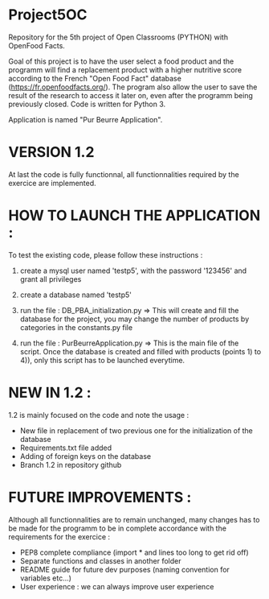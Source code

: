 # Project5OC
Repository for the 5th project of Open Classrooms (PYTHON) with OpenFood Facts.

Goal of this project is to have the user select a food product and the programm will find a replacement product with a higher nutritive score according to the French "Open Food Fact" database (https://fr.openfoodfacts.org/). The program also allow the user to save the result of the research to access it later on, even after the programm being previously closed. Code is written for Python 3.

Application is named "Pur Beurre Application".


# VERSION 1.2

At last the code is fully functionnal, all functionnalities required by the exercice are implemented.


# HOW TO LAUNCH THE APPLICATION :

To test the existing code, please follow these instructions :

1) create a mysql user named 'testp5', with the password '123456' and grant all privileges

2) create a database named 'testp5'

3) run the file : DB_PBA_initialization.py => This will create and fill the database for the project, you may change the number of products by categories in the constants.py file

5) run the file : PurBeurreApplication.py => This is the main file of the script. Once the database is created and filled with products (points 1) to 4)), only this script has to be launched everytime.


# NEW IN 1.2 :

1.2 is mainly focused on the code and note the usage :
- New file in replacement of two previous one for the initialization of the database
- Requirements.txt file added
- Adding of foreign keys on the database
- Branch 1.2 in repository github


# FUTURE IMPROVEMENTS :

Although all functionnalities are to remain unchanged, many changes has to be made for the programm to be in complete accordance with the requirements for the exercice :

- PEP8 complete compliance (import * and lines too long to get rid off)
- Separate functions and classes in another folder
- README guide for future dev purposes (naming convention for variables etc...)
- User experience : we can always improve user experience
